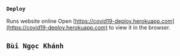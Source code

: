 ### `Deploy`

Runs website online
Open [https://covid19-deploy.herokuapp.com](https://covid19-deploy.herokuapp.com) to view it in the browser.

## `Bùi Ngọc Khánh`